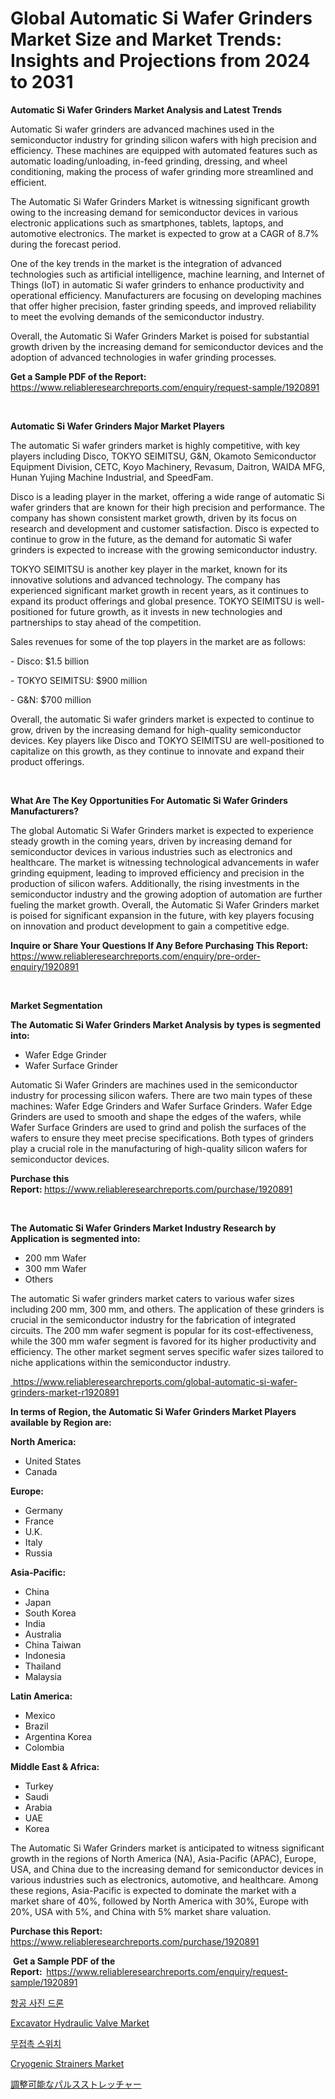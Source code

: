 <p><h1>Global Automatic Si Wafer Grinders Market Size and Market Trends: Insights and Projections from 2024 to 2031</h1></p><p><strong>Automatic Si Wafer Grinders Market Analysis and Latest Trends</strong></p>
<p><p>Automatic Si wafer grinders are advanced machines used in the semiconductor industry for grinding silicon wafers with high precision and efficiency. These machines are equipped with automated features such as automatic loading/unloading, in-feed grinding, dressing, and wheel conditioning, making the process of wafer grinding more streamlined and efficient.</p><p>The Automatic Si Wafer Grinders Market is witnessing significant growth owing to the increasing demand for semiconductor devices in various electronic applications such as smartphones, tablets, laptops, and automotive electronics. The market is expected to grow at a CAGR of 8.7% during the forecast period.</p><p>One of the key trends in the market is the integration of advanced technologies such as artificial intelligence, machine learning, and Internet of Things (IoT) in automatic Si wafer grinders to enhance productivity and operational efficiency. Manufacturers are focusing on developing machines that offer higher precision, faster grinding speeds, and improved reliability to meet the evolving demands of the semiconductor industry.</p><p>Overall, the Automatic Si Wafer Grinders Market is poised for substantial growth driven by the increasing demand for semiconductor devices and the adoption of advanced technologies in wafer grinding processes.</p></p>
<p><strong>Get a Sample PDF of the Report:&nbsp;</strong> <a href="https://www.reliableresearchreports.com/enquiry/request-sample/1920891">https://www.reliableresearchreports.com/enquiry/request-sample/1920891</a></p>
<p>&nbsp;</p>
<p><strong>Automatic Si Wafer Grinders Major Market Players</strong></p>
<p><p>The automatic Si wafer grinders market is highly competitive, with key players including Disco, TOKYO SEIMITSU, G&N, Okamoto Semiconductor Equipment Division, CETC, Koyo Machinery, Revasum, Daitron, WAIDA MFG, Hunan Yujing Machine Industrial, and SpeedFam. </p><p>Disco is a leading player in the market, offering a wide range of automatic Si wafer grinders that are known for their high precision and performance. The company has shown consistent market growth, driven by its focus on research and development and customer satisfaction. Disco is expected to continue to grow in the future, as the demand for automatic Si wafer grinders is expected to increase with the growing semiconductor industry.</p><p>TOKYO SEIMITSU is another key player in the market, known for its innovative solutions and advanced technology. The company has experienced significant market growth in recent years, as it continues to expand its product offerings and global presence. TOKYO SEIMITSU is well-positioned for future growth, as it invests in new technologies and partnerships to stay ahead of the competition.</p><p>Sales revenues for some of the top players in the market are as follows:</p><p>- Disco: $1.5 billion</p><p>- TOKYO SEIMITSU: $900 million</p><p>- G&N: $700 million</p><p>Overall, the automatic Si wafer grinders market is expected to continue to grow, driven by the increasing demand for high-quality semiconductor devices. Key players like Disco and TOKYO SEIMITSU are well-positioned to capitalize on this growth, as they continue to innovate and expand their product offerings.</p></p>
<p>&nbsp;</p>
<p><strong>What Are The Key Opportunities For Automatic Si Wafer Grinders Manufacturers?</strong></p>
<p><p>The global Automatic Si Wafer Grinders market is expected to experience steady growth in the coming years, driven by increasing demand for semiconductor devices in various industries such as electronics and healthcare. The market is witnessing technological advancements in wafer grinding equipment, leading to improved efficiency and precision in the production of silicon wafers. Additionally, the rising investments in the semiconductor industry and the growing adoption of automation are further fueling the market growth. Overall, the Automatic Si Wafer Grinders market is poised for significant expansion in the future, with key players focusing on innovation and product development to gain a competitive edge.</p></p>
<p><strong>Inquire or Share Your Questions If Any Before Purchasing This Report:</strong> <a href="https://www.reliableresearchreports.com/enquiry/pre-order-enquiry/1920891">https://www.reliableresearchreports.com/enquiry/pre-order-enquiry/1920891</a></p>
<p>&nbsp;</p>
<p><strong>Market Segmentation</strong></p>
<p><strong>The Automatic Si Wafer Grinders Market Analysis by types is segmented into:</strong></p>
<p><ul><li>Wafer Edge Grinder</li><li>Wafer Surface Grinder</li></ul></p>
<p><p>Automatic Si Wafer Grinders are machines used in the semiconductor industry for processing silicon wafers. There are two main types of these machines: Wafer Edge Grinders and Wafer Surface Grinders. Wafer Edge Grinders are used to smooth and shape the edges of the wafers, while Wafer Surface Grinders are used to grind and polish the surfaces of the wafers to ensure they meet precise specifications. Both types of grinders play a crucial role in the manufacturing of high-quality silicon wafers for semiconductor devices.</p></p>
<p><strong>Purchase this Report:&nbsp;</strong><a href="https://www.reliableresearchreports.com/purchase/1920891">https://www.reliableresearchreports.com/purchase/1920891</a></p>
<p>&nbsp;</p>
<p><strong>The Automatic Si Wafer Grinders Market Industry Research by Application is segmented into:</strong></p>
<p><ul><li>200 mm Wafer</li><li>300 mm Wafer</li><li>Others</li></ul></p>
<p><p>The automatic Si wafer grinders market caters to various wafer sizes including 200 mm, 300 mm, and others. The application of these grinders is crucial in the semiconductor industry for the fabrication of integrated circuits. The 200 mm wafer segment is popular for its cost-effectiveness, while the 300 mm wafer segment is favored for its higher productivity and efficiency. The other market segment serves specific wafer sizes tailored to niche applications within the semiconductor industry.</p></p>
<p><a href="https://www.reliableresearchreports.com/global-automatic-si-wafer-grinders-market-r1920891">&nbsp;https://www.reliableresearchreports.com/global-automatic-si-wafer-grinders-market-r1920891</a></p>
<p><strong>In terms of Region, the Automatic Si Wafer Grinders Market Players available by Region are:</strong></p>
<p>
    <p> <strong> North America: </strong>
        <ul>
            <li>United States</li>
            <li>Canada</li>
        </ul>
        </p> 
    <p> <strong> Europe: </strong>
        <ul>
            <li>Germany</li>
            <li>France</li>
            <li>U.K.</li>
            <li>Italy</li>
            <li>Russia</li>
        </ul>
        </p> 
    <p> <strong> Asia-Pacific: </strong>
        <ul>
            <li>China</li>
            <li>Japan</li>
            <li>South Korea</li>
            <li>India</li>
            <li>Australia</li>
            <li>China Taiwan</li>
            <li>Indonesia</li>
            <li>Thailand</li>
            <li>Malaysia</li>
        </ul>
        </p> 
    <p> <strong> Latin America: </strong>
        <ul>
            <li>Mexico</li>
            <li>Brazil</li>
            <li>Argentina Korea</li>
            <li>Colombia</li>
        </ul>
        </p> 
    <p> <strong> Middle East & Africa: </strong>
        <ul>
            <li>Turkey</li>
            <li>Saudi</li>
            <li>Arabia</li>
            <li>UAE</li>
            <li>Korea</li>
        </ul>
    </p>
    </p>
<p><p>The Automatic Si Wafer Grinders market is anticipated to witness significant growth in the regions of North America (NA), Asia-Pacific (APAC), Europe, USA, and China due to the increasing demand for semiconductor devices in various industries such as electronics, automotive, and healthcare. Among these regions, Asia-Pacific is expected to dominate the market with a market share of 40%, followed by North America with 30%, Europe with 20%, USA with 5%, and China with 5% market share valuation.</p></p>
<p><strong>Purchase this Report: </strong><a href="https://www.reliableresearchreports.com/purchase/1920891">https://www.reliableresearchreports.com/purchase/1920891</a></p>
<p>&nbsp;<strong>Get a Sample PDF of the Report:&nbsp;&nbsp;</strong><a href="https://www.reliableresearchreports.com/enquiry/request-sample/1920891">https://www.reliableresearchreports.com/enquiry/request-sample/1920891</a></p>
<p><strong></strong></p>
<p><p><a href="https://github.com/hxzi07639916/Market-Research-Report-List-1/blob/main/926148940947.md">항공 사진 드론</a></p><p><a href="https://www.linkedin.com/pulse/excavator-hydraulic-valve-market-furnishes-information-btsne?trackingId=QFnrtCIdFIi7BWgKVQnr1w%3D%3D">Excavator Hydraulic Valve Market</a></p><p><a href="https://medium.com/@randyhuel1979/%EB%B9%84%EC%A0%91%EC%B4%89%EC%8B%9D-%EC%8A%A4%EC%9C%84%EC%B9%98-%EC%8B%9C%EC%9E%A5-%EA%B7%9C%EB%AA%A8%EB%8A%94-%EA%B8%80%EB%A1%9C%EB%B2%8C-%EC%82%B0%EC%97%85%EC%97%90%EC%84%9C-%EC%B5%9C%EA%B3%A0%EC%9D%98-%EB%A7%88%EC%BC%80%ED%8C%85-%EC%B1%84%EB%84%90%EC%9D%84-%EB%82%98%ED%83%80%EB%82%B8%EB%8B%A4-a65051595b42">무접촉 스위치</a></p><p><a href="https://www.linkedin.com/pulse/cryogenic-strainers-market-analysis-sze-forecasted-period-lns5f?trackingId=fySdQPiPWkZW%2F8m10PfJGA%3D%3D">Cryogenic Strainers Market</a></p><p><a href="https://medium.com/@amberchain86/%E3%83%81%E3%83%A5%E3%83%BC%E3%83%8A%E3%83%96%E3%83%AB%E3%83%91%E3%83%AB%E3%82%B9%E3%82%B9%E3%83%88%E3%83%AC%E3%83%83%E3%83%81%E3%83%A3%E3%83%BC%E5%B8%82%E5%A0%B4%E8%A6%8F%E6%A8%A1-%E5%B8%82%E5%A0%B4%E5%8B%95%E5%90%91%E3%81%A8%E5%B8%82%E5%A0%B4%E4%BA%88%E6%B8%AC-2024%E5%B9%B4%E3%81%8B%E3%82%892031%E5%B9%B4-95b85446eee7">調整可能なパルスストレッチャー</a></p></p>